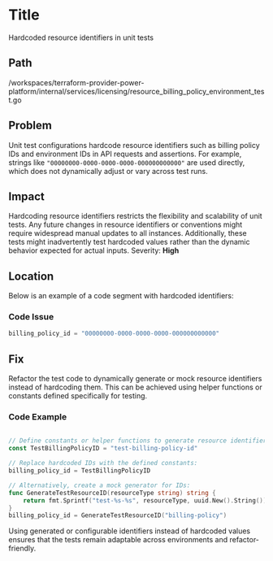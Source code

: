 # Title

Hardcoded resource identifiers in unit tests

## Path

/workspaces/terraform-provider-power-platform/internal/services/licensing/resource_billing_policy_environment_test.go

## Problem

Unit test configurations hardcode resource identifiers such as billing policy IDs and environment IDs in API requests and assertions. For example, strings like `"00000000-0000-0000-0000-000000000000"` are used directly, which does not dynamically adjust or vary across test runs.

## Impact

Hardcoding resource identifiers restricts the flexibility and scalability of unit tests. Any future changes in resource identifiers or conventions might require widespread manual updates to all instances. Additionally, these tests might inadvertently test hardcoded values rather than the dynamic behavior expected for actual inputs. Severity: **High**

## Location

Below is an example of a code segment with hardcoded identifiers:

### Code Issue

```go
billing_policy_id = "00000000-0000-0000-0000-000000000000"
```

## Fix

Refactor the test code to dynamically generate or mock resource identifiers instead of hardcoding them. This can be achieved using helper functions or constants defined specifically for testing.

### Code Example

```go

// Define constants or helper functions to generate resource identifiers dynamically.
const TestBillingPolicyID = "test-billing-policy-id"

// Replace hardcoded IDs with the defined constants:
billing_policy_id = TestBillingPolicyID

// Alternatively, create a mock generator for IDs:
func GenerateTestResourceID(resourceType string) string {
    return fmt.Sprintf("test-%s-%s", resourceType, uuid.New().String())
}
billing_policy_id = GenerateTestResourceID("billing-policy")

```

Using generated or configurable identifiers instead of hardcoded values ensures that the tests remain adaptable across environments and refactor-friendly.